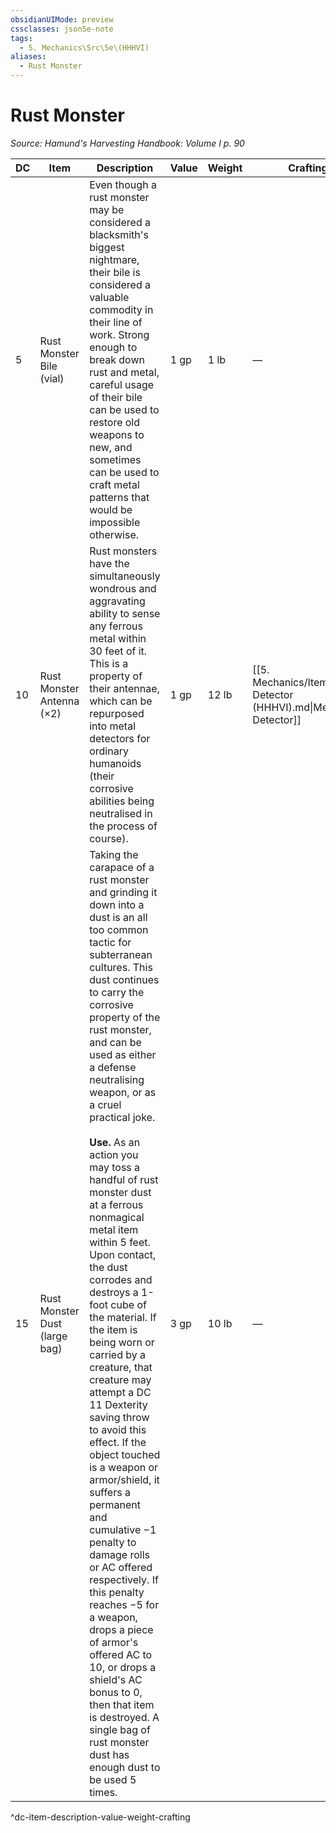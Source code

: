 ```yaml
---
obsidianUIMode: preview
cssclasses: json5e-note
tags:
  - 5. Mechanics\Src\5e\(HHHVI)
aliases:
  - Rust Monster
---
```

# Rust Monster
*Source: Hamund's Harvesting Handbook: Volume I p. 90* 

| DC | Item | Description | Value | Weight | Crafting |
|----|------|-------------|-------|--------|----------|
| 5 | Rust Monster Bile (vial) | Even though a rust monster may be considered a blacksmith's biggest nightmare, their bile is considered a valuable commodity in their line of work. Strong enough to break down rust and metal, careful usage of their bile can be used to restore old weapons to new, and sometimes can be used to craft metal patterns that would be impossible otherwise. | 1 gp | 1 lb | — |
| 10 | Rust Monster Antenna (×2) | Rust monsters have the simultaneously wondrous and aggravating ability to sense any ferrous metal within 30 feet of it. This is a property of their antennae, which can be repurposed into metal detectors for ordinary humanoids (their corrosive abilities being neutralised in the process of course). | 1 gp | 12 lb | [[5. Mechanics/Items/Metal Detector (HHHVI).md\|Metal Detector]] |
| 15 | Rust Monster Dust (large bag) | Taking the carapace of a rust monster and grinding it down into a dust is an all too common tactic for subterranean cultures. This dust continues to carry the corrosive property of the rust monster, and can be used as either a defense neutralising weapon, or as a cruel practical joke.<br /><br />**Use.** As an action you may toss a handful of rust monster dust at a ferrous nonmagical metal item within 5 feet. Upon contact, the dust corrodes and destroys a 1-foot cube of the material. If the item is being worn or carried by a creature, that creature may attempt a DC 11 Dexterity saving throw to avoid this effect. If the object touched is a weapon or armor/shield, it suffers a permanent and cumulative −1 penalty to damage rolls or AC offered respectively. If this penalty reaches −5 for a weapon, drops a piece of armor's offered AC to 10, or drops a shield's AC bonus to 0, then that item is destroyed. A single bag of rust monster dust has enough dust to be used 5 times. | 3 gp | 10 lb | — |
^dc-item-description-value-weight-crafting
